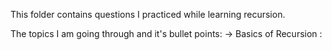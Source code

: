 This folder contains questions I practiced while learning recursion.

The topics I am going through and it's bullet points:
-> Basics of Recursion : 
